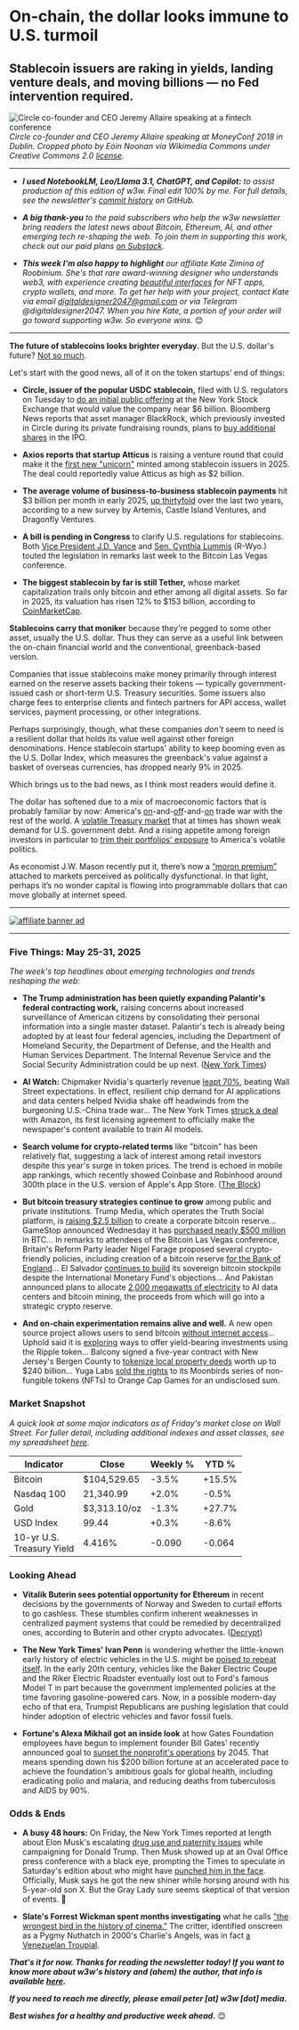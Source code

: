 # On-chain, the dollar looks immune to U.S. turmoil
## Stablecoin issuers are raking in yields, landing venture deals, and moving billions — no Fed intervention required.

![Circle co-founder and CEO Jeremy Allaire speaking at a fintech conference](https://w3w.news/img/allaire-wikimedia-1920.jpg)
*Circle co-founder and CEO Jeremy Allaire speaking at MoneyConf 2018 in Dublin. Cropped photo by Eóin Noonan via Wikimedia Commons under Creative Commons 2.0 [license](https://creativecommons.org/licenses/by/2.0/).*

<hr>

- _**I used NotebookLM, Leo/Llama 3.1, ChatGPT, and Copilot:** to assist production of this edition of w3w. Final edit 100% by me. For full details, see the newsletter's [commit history](https://github.com/peteramckay/w3wnewsletter/commits) on GitHub._ <!-- Edit listed AIs as needed before final publication. -->

- _**A big thank-you** to the paid subscribers who help the w3w newsletter bring readers the latest news about Bitcoin, Ethereum, AI, and other emerging tech re-shaping the web. To join them in supporting this work, check out our paid plans [on Substack](https://w3wnews.substack.com/subscribe)._

- _**This week I'm also happy to highlight** our affiliate Kate Zimina of Roobinium. She's that rare award-winning designer who understands web3, with experience creating [beautiful interfaces](https://dribbble.com/roobinium) for NFT apps, crypto wallets, and more. To get her help with your project, contact Kate via email digitaldesigner2047@gmail.com or via Telegram @digitaldesigner2047. When you hire Kate, a portion of your order will go toward supporting w3w. So everyone wins._ 😊

<hr>

**The future of stablecoins looks brighter everyday.** But the U.S. dollar's future? [Not so much](https://www.youtube.com/watch?v=pT2cohNt6a4&pp=ygUQa2xlaW4gcm9nb2ZmIG55dA%3D%3D).

Let's start with the good news, all of it on the token startups' end of things:

- **Circle, issuer of the popular USDC stablecoin,** filed with U.S. regulators on Tuesday to [do an initial public offering](https://www.cnbc.com/2025/05/27/stablecoin-issuer-circle-kicks-off-its-ipo-targeting-a-nearly-6-billion-valuation.html) at the New York Stock Exchange that would value the company near $6 billion. Bloomberg News reports that asset manager BlackRock, which previously invested in Circle during its private fundraising rounds, plans to [buy additional shares](https://www.theblock.co/post/356062/blackrock-plans-to-purchase-approximately-10-of-circles-ipo-shares-bloomberg) in the IPO.

- **Axios reports that startup Atticus** is raising a venture round that could make it the [first new "unicorn"](https://www.theblock.co/post/356431/stablecoin-startup-atticus-nears-2-billion-valuation-following-raise-led-by-defense-tech-firm-ceo-report) minted among stablecoin issuers in 2025. The deal could reportedly value Atticus as high as $2 billion.

- **The average volume of business-to-business stablecoin payments** hit $3 billion per month in early 2025, [up thirtyfold](https://www.theblock.co/post/356231/b2b-stablecoin-payments-surge-to-36-billion-annual-pace-survey-finds) over the last two years, according to a new survey by Artemis, Castle Island Ventures, and Dragonfly Ventures.

- **A bill is pending in Congress** to clarify U.S. regulations for stablecoins. Both [Vice President J.D. Vance](https://www.axios.com/2025/05/28/vance-trump-crypto-bitcoin-stablecoin) and [Sen. Cynthia Lummis](https://bitcoinmagazine.com/news/us-senator-cynthia-lummis-discusses-bitcoin-reserve-stablecoin-legislation-and-market-structure-bill-at-bitcoin-2025-conference) (R-Wyo.) touted the legislation in remarks last week to the Bitcoin Las Vegas conference.

- **The biggest stablecoin by far is still Tether,** whose market capitalization trails only bitcoin and ether among all digital assets. So far in 2025, its valuation has risen 12% to $153 billion, according to [CoinMarketCap](https://coinmarketcap.com/currencies/tether/).

**Stablecoins carry that moniker** because they're pegged to some other asset, usually the U.S. dollar. Thus they can serve as a useful link between the on-chain financial world and the conventional, greenback-based version.

Companies that issue stablecoins make money primarily through interest earned on the reserve assets backing their tokens — typically government-issued cash or short-term U.S. Treasury securities. Some issuers also charge fees to enterprise clients and fintech partners for API access, wallet services, payment processing, or other integrations. <!-- Hat tip to ChatGPT for this graf.-->

Perhaps surprisingly, though, what these companies *don't* seem to need is a resilient dollar that holds its value well against other foreign denominations. Hence stablecoin startups' ability to keep booming even as the U.S. Dollar Index, which measures the greenback's value against a basket of overseas currencies, has dropped nearly 9% in 2025.

Which brings us to the bad news, as I think most readers would define it.

The dollar has softened due to a mix of macroeconomic factors that is probably familiar by now: America's [on](https://www.wsj.com/economy/trade/trump-is-praising-his-u-s-steel-deal-no-one-is-sure-what-it-means-a6cb15b5?st=JrQFKy&reflink=desktopwebshare_permalink)-and-[off](https://news.google.com/read/CBMijAFBVV95cUxQZ1hyeDBxQ2JVX0lSWklNUnlDcWZQb19VYnVsZnJJb0lhZC0zVm5MeExCS2dRYmVCOHpiemp0UDRVLXhOQlBvSzVNT0tHaXctb3RpOUd2bXBpcnZ6WktjSEIzT3pOUWZtWUNNRGZYY1kxUlEtMVU0T3AtQWJXYllNY3FKUTBNb3pjLXFmeQ?hl=en-US&gl=US&ceid=US%3Aen)-and-[on](https://www.bbc.com/news/articles/c8xgdj9kyero) trade war with the rest of the world. A [volatile Treasury market](https://www.wsj.com/finance/jpmorgans-jamie-dimon-predicts-crack-in-the-bond-market-citing-u-s-fiscal-mess-9d90cb3f) that at times has shown weak demand for U.S. government debt. And a rising appetite among foreign investors in particular to [trim their portfolios' exposure](https://news.google.com/read/CBMiY0FVX3lxTE1YR3g0SEhsQWtTSUp4cHFYX3duOWZfaG56Wl9jTVFPak11UG96QWR1MGhmQWdvX3NZVktFakJ4bk55aUx3c0NyNzQxRFlwNmFPanN2bjEtbmVJbGU5dGNVMVFFUQ?hl=en-US&gl=US&ceid=US%3Aen) to America's volatile politics. <!-- Add links as warranted -->

As economist J.W. Mason recently put it, there’s now a [“moron premium”](https://www.theatlantic.com/economy/archive/2025/04/trump-truss-moron-premium/682421/) attached to markets perceived as politically dysfunctional. In that light, perhaps it’s no wonder capital is flowing into programmable dollars that can move globally at internet speed. <!-- Another handy insert from ChatGPT! -->

 <hr>

 [![affiliate banner ad](https://w3w.news/img/affiliate-kz-letter.png)](
 https://dribbble.com/roobinium)

 <hr>

### Five Things: May 25-31, 2025

*The week's top headlines about emerging technologies and trends reshaping the web:*

- **The Trump administration has been quietly expanding Palantir's federal contracting work,** raising concerns about increased surveillance of American citizens by consolidating their personal information into a single master dataset. Palantir's tech is already being adopted by at least four federal agencies, including the Department of Homeland Security, the Department of Defense, and the Health and Human Services Department. The Internal Revenue Service and the Social Security Administration could be up next. ([New York Times](https://news.google.com/read/CBMihwFBVV95cUxQY3g5bE9MTENNcFFaVkNkTjFydTlDc1cxcVR2T09ocTBuUDlZbzJNUU04clVDUUFrRnBMSDlRSXhVMlJIT3dNb1JVMkhqUTZHVlk3NjlDVHpibzhNUzViRHFFM3JKSVl0Y2ZZUjd2M1I4bWhEX1BmX29CY3JnTVU1TldGa3dtUVU?hl=en-US&gl=US&ceid=US%3Aen)) <!-- Draft summary by Leo/Llama 3.1 8B -->

- **AI Watch:** Chipmaker Nvidia's quarterly revenue [leapt 70%](https://news.google.com/read/CBMicEFVX3lxTFB5Q3hXNHlfbUlJbnJGRVVwTHlWck9wUTNoLUFhUy1xaXB0eEg3b1E0MjI4Tkthakp6ZHVIRkhnZDJ0NlVtTTMzTHhZeG9MVFJXMU1YM2F6M2N6QnVvT2xubXUyZTZCQ2xsWVJ2dkNDcEg?hl=en-US&gl=US&ceid=US%3Aen), beating Wall Street expectations. In effect, resilient chip demand for AI applications and data centers helped Nvidia shake off headwinds from the burgeoning U.S.-China trade war... The New York Times [struck a deal](https://www.theverge.com/news/676291/new-york-times-ai-deal-amazon) with Amazon, its first licensing agreement to officially make the newspaper's content available to train AI models.

- **Search volume for crypto-related terms** like "bitcoin" has been relatively flat, suggesting a lack of interest among retail investors despite this year's surge in token prices. The trend is echoed in mobile app rankings, which recently showed Coinbase and Robinhood around 300th place in the U.S. version of Apple's App Store. ([The Block](https://www.theblock.co/post/355861/crypto-search-trends-and-app-rankings-show-tepid-engagement-despite-recent-surge))

- **But bitcoin treasury strategies continue to grow** among public and private institutions. Trump Media, which operates the Truth Social platform, is [raising $2.5 billion](https://www.theverge.com/news/674684/trump-media-bitcoin-treasury-deal) to create a corporate bitcoin reserve... GameStop announced Wednesday it has [purchased nearly $500 million](https://finance.yahoo.com/news/gamestop-slides-another-6-investors-184202107.html) in BTC... In remarks to attendees of the Bitcoin Las Vegas conference, Britain's Reform Party leader Nigel Farage proposed several crypto-friendly policies, including creation of a bitcoin reserve [for the Bank of England](https://decrypt.co/323180/nigel-farage-slash-crypto-capital-gains-bitcoin-reserve)... El Salvador [continues to build](https://decrypt.co/322374/el-salvador-defies-imf-again-fresh-bitcoin-purchase) its sovereign bitcoin stockpile despite the International Monetary Fund's objections... And Pakistan announced plans to allocate [2,000 megawatts of electricity](https://news.google.com/read/CBMi5wFBVV95cUxPNnFmaS0zeVdZR2U0QVNuVS1QM0VOYlNrWnVKSVJZMUphYVI3UnZIR2xoYWw2dnp4eFd0bVptbFVGT1VsOFpwTnZfd2lXVVpFaTlsdV9za3BsZWx4aDh3a0VZWlFXSnVTRDBfazJjWDU2bWxuemhRLVhjRWp4cjFfN19xck1mRl9tY0pmbDFmZUxZX09pUDBVNHhiR2E5bWFEZDBJeEtkMEZReXh6dFZLWnJPRXRWclVOUW1kZ0Zsc3FVWHJvcm92cDFBaHJ3NzF6aXl5c3lyZ0lVVEk5ZzFEMzJPNzRwQms?hl=en-US&gl=US&ceid=US%3Aen) to AI data centers and bitcoin mining, the proceeds from which will go into a strategic crypto reserve.

- **And on-chain experimentation remains alive and well.** A new open source project allows users to send bitcoin [without internet access](https://decrypt.co/322192/project-send-bitcoin-without-internet-access)... Uphold said it is [exploring](https://www.theblock.co/post/356434/uphold-teases-xrp-yield-and-relaunching-crypto-debit-card-in-us) ways to offer yield-bearing investments using the Ripple token... Balcony signed a five-year contract with New Jersey's Bergen County to [tokenize local property deeds](https://cointelegraph.com/news/new-jersey-county-tokenize-240-billion-property-deeds) worth up to $240 billion... Yuga Labs [sold the rights](https://decrypt.co/323189/bored-ape-maker-sells-moonbirds-gaming-startup) to its Moonbirds series of non-fungible tokens (NFTs) to Orange Cap Games for an undisclosed sum.


### Market Snapshot

*A quick look at some major indicators as of Friday's market close on Wall Street. For fuller detail, including additional indexes and asset classes, see my spreadsheet [here](https://docs.google.com/spreadsheets/d/11XuSerOv1DG7vFWAkwoXehOe4G4xDMm6LSNL7SAL4vA/edit?usp=sharing).*

| Indicator     | Close         |  Weekly %     |  YTD %       
| ------------- | ------------- | ------------- | ------------- |
| Bitcoin       | $104,529.65 | -3.5% | +15.5% |
| Nasdaq 100    | 21,340.99 | +2.0% | -0.5% |
| Gold          | $3,313.10/oz | -1.3% | +27.7% |
| USD Index     | 99.44 | +0.3% | -8.6% |
| 10-yr U.S.<br> Treasury Yield | 4.416% | -0.090 | -0.064 |

### Looking Ahead

- **Vitalik Buterin sees potential opportunity for Ethereum** in recent decisions by the governments of Norway and Sweden to curtail efforts to go cashless. These stumbles confirm inherent weaknesses in centralized payment systems that could be remedied by decentralized ones, according to Buterin and other crypto advocates. ([Decrypt](https://decrypt.co/322398/vitalik-buterin-ethereum-sweden-norway-cashless))

- **The New York Times' Ivan Penn** is wondering whether the little-known early history of electric vehicles in the U.S. might be [poised to repeat itself](https://news.google.com/read/CBMif0FVX3lxTE5Qa2tTMHdhQTJJeklzbTVBZ0xSbkhTenNsOFc5VnlpNEctNjQwVUxxR09ZNlRDUUZhUjZ3blU1d0ZwVkhUU2hoMlZlTHlod2hKYmlZb0VDSG1zQVhScE9aaUc4Ni1QQW1DRnFkOHpoamE4NWR6dVdnVGE3VTJjN0E?hl=en-US&gl=US&ceid=US%3Aen). In the early 20th century, vehicles like the Baker Electric Coupe and the Riker Electric Roadster eventually lost out to Ford's famous Model T in part because the government implemented policies at the time favoring gasoline-powered cars. Now, in a possible modern-day echo of that era, Trumpist Republicans are pushing legislation that could hinder adoption of electric vehicles and favor fossil fuels.

- **Fortune's Alexa Mikhail got an inside look** at how Gates Foundation employees have begun to implement founder Bill Gates' recently announced goal to [sunset the nonprofit's operations](https://fortune.com/2025/05/28/bill-gates-foundation-200-billion-philanthropy-international-aid/?tpcc=NL_Marketing) by 2045. That means spending down his $200 billion fortune at an accelerated pace to achieve the foundation's ambitious goals for global health, including eradicating polio and malaria, and reducing deaths from tuberculosis and AIDS by 90%.

### Odds & Ends

- **A busy 48 hours:** On Friday, the New York Times reported at length about Elon Musk's escalating [drug use and paternity issues](https://news.google.com/read/CBMifkFVX3lxTE1xdl8zVkxlTEpYQXJaZml2TUFtaGlwbnBaQlUyUmlEeDNVR3NKaGtacHNhYUhObEpRLWtPd2xCTVBVaXZXUE84aVFrMnp3Umh6WGJ6UklIQkprdThfX1NhbDhrWlItZkxuMTFDZHYyUkJFdWFaSEF4ZHAzbzFIdw?hl=en-US&gl=US&ceid=US%3Aen) while campaigning for Donald Trump. Then Musk showed up at an Oval Office press conference with a black eye, prompting the Times to speculate in Saturday's edition about who might have [punched him in the face](https://news.google.com/read/CBMie0FVX3lxTE02b0dGZGhFaHZqNHJJWXlEWm9kbXF0dUdDU1N3eEEyTXdvazBxMUZvYzREclczN3ZPQ0J1NG8zMGZlQlBrNjNfNkFqZ095dHlRMDdWYTQxMTE2ckg2QnZNVHk1cVZLbllIc0VlbktJUTBwUk1JV3htMlllZw?hl=en-US&gl=US&ceid=US%3Aen). Officially, Musk says he got the new shiner while horsing around with his 5-year-old son X. But the Gray Lady sure seems skeptical of that version of events. 🤨

- **Slate's Forrest Wickman spent months investigating** what he calls ["the wrongest bird in the history of cinema."](https://x.com/ForrestW/status/1921725033837129751) The critter, identified onscreen as a Pygmy Nuthatch in 2000's Charlie's Angels, was in fact [a Venezuelan Troupial](https://slate.com/culture/2025/05/birds-movies-charlies-angels-2000-pygmy-nuthatch.html).

_**That's it for now. Thanks for reading the newsletter today! If you want to know more about w3w's history and (ahem) the author, that info is available [here](https://w3wnews.substack.com/about).**_

_**If you need to reach me directly, please email peter [at] w3w [dot] media.**_

_**Best wishes for a healthy and productive week ahead.**_ 😊

